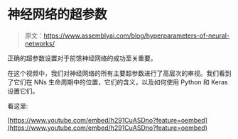 # 神经网络的超参数

> 原文：<https://www.assemblyai.com/blog/hyperparameters-of-neural-networks/>

正确的超参数设置对于前馈神经网络的成功至关重要。

在这个视频中，我们对神经网络的所有主要超参数进行了高层次的审视。我们看到了它们在 NNs 生命周期中的位置，它们的含义，以及如何使用 Python 和 Keras 设置它们。

看这里:

[https://www.youtube.com/embed/h291CuASDno?feature=oembed](https://www.youtube.com/embed/h291CuASDno?feature=oembed)